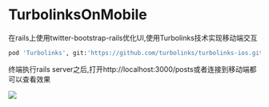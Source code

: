 # TurbolinksOnMobile

在rails上使用twitter-bootstrap-rails优化UI,使用Turbolinks技术实现移动端交互

```p
pod 'Turbolinks', git:'https://github.com/turbolinks/turbolinks-ios.git',branch:'swift-3.0'
```

终端执行rails server之后,打开http://localhost:3000/posts或者连接到移动端都可以查看效果

![](https://ws3.sinaimg.cn/large/006tNc79ly1fjmml0wirmg30f60rinpd.gif)

